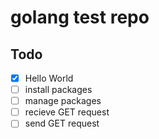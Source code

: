 # golang test repo

## Todo
- [x] Hello World
- [ ] install packages
- [ ] manage packages
- [ ] recieve GET request
- [ ] send GET request
